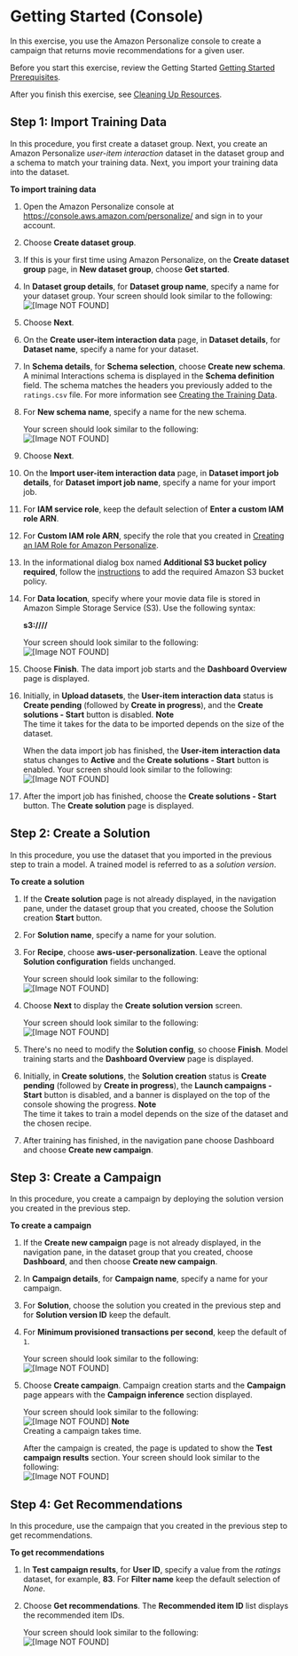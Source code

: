 # Getting Started \(Console\)<a name="getting-started-console"></a>

In this exercise, you use the Amazon Personalize console to create a campaign that returns movie recommendations for a given user\.

Before you start this exercise, review the Getting Started [Getting Started Prerequisites](gs-prerequisites.md)\.

After you finish this exercise, see [Cleaning Up Resources](gs-cleanup.md)\.

## Step 1: Import Training Data<a name="getting-started-console-import-dataset"></a>

In this procedure, you first create a dataset group\. Next, you create an Amazon Personalize *user\-item interaction* dataset in the dataset group and a schema to match your training data\. Next, you import your training data into the dataset\.

**To import training data**

1. Open the Amazon Personalize console at [https://console\.aws\.amazon\.com/personalize/](https://console.aws.amazon.com/personalize/) and sign in to your account\.

1. Choose **Create dataset group**\.

1. If this is your first time using Amazon Personalize, on the **Create dataset group** page, in **New dataset group**, choose **Get started**\.

1. In **Dataset group details**, for **Dataset group name**, specify a name for your dataset group\. Your screen should look similar to the following:  
![\[Image NOT FOUND\]](http://docs.aws.amazon.com/personalize/latest/dg/images/gs-1-dataset-group-v02.png)

1. Choose **Next**\. 

1. On the **Create user\-item interaction data** page, in **Dataset details**, for **Dataset name**, specify a name for your dataset\.

1. In **Schema details**, for **Schema selection**, choose **Create new schema**\. A minimal Interactions schema is displayed in the **Schema definition** field\. The schema matches the headers you previously added to the `ratings.csv` file\. For more information see [Creating the Training Data](gs-prerequisites.md#gs-upload-to-bucket)\. 

1. For **New schema name**, specify a name for the new schema\.

   Your screen should look similar to the following:  
![\[Image NOT FOUND\]](http://docs.aws.amazon.com/personalize/latest/dg/images/gs-2-schema.png)

1. Choose **Next**\. 

1. On the **Import user\-item interaction data** page, in **Dataset import job details**, for **Dataset import job name**, specify a name for your import job\.

1. For **IAM service role**, keep the default selection of **Enter a custom IAM role ARN**\.

1. For **Custom IAM role ARN**, specify the role that you created in [Creating an IAM Role for Amazon Personalize](aws-personalize-set-up-permissions.md#set-up-create-role-with-permissions)\.

1. In the informational dialog box named **Additional S3 bucket policy required**, follow the [instructions](data-prep-upload-s3.md) to add the required Amazon S3 bucket policy\.

1. For **Data location**, specify where your movie data file is stored in Amazon Simple Storage Service \(S3\)\. Use the following syntax:

   **s3://<name of your S3 bucket>/<folder path>/<CSV filename>**

   Your screen should look similar to the following:  
![\[Image NOT FOUND\]](http://docs.aws.amazon.com/personalize/latest/dg/images/gs-4-job-details.png)

1. Choose **Finish**\. The data import job starts and the **Dashboard Overview** page is displayed\.

1. Initially, in **Upload datasets**, the **User\-item interaction data** status is **Create pending** \(followed by **Create in progress**\), and the **Create solutions \- Start** button is disabled\.
**Note**  
The time it takes for the data to be imported depends on the size of the dataset\.

   When the data import job has finished, the **User\-item interaction data** status changes to **Active** and the **Create solutions \- Start** button is enabled\. Your screen should look similar to the following:  
![\[Image NOT FOUND\]](http://docs.aws.amazon.com/personalize/latest/dg/images/gs-2-dataset-uploaded.png)

1. After the import job has finished, choose the **Create solutions \- Start** button\. The **Create solution** page is displayed\.

## Step 2: Create a Solution<a name="getting-started-console-create-solution"></a>

In this procedure, you use the dataset that you imported in the previous step to train a model\. A trained model is referred to as a *solution version*\.

**To create a solution**

1. If the **Create solution** page is not already displayed, in the navigation pane, under the dataset group that you created, choose the Solution creation **Start** button\.

1. For **Solution name**, specify a name for your solution\.

1. For **Recipe**, choose **aws\-user\-personalization**\. Leave the optional **Solution configuration** fields unchanged\.

   Your screen should look similar to the following:  
![\[Image NOT FOUND\]](http://docs.aws.amazon.com/personalize/latest/dg/images/gs-create-solution.png)

1. Choose **Next** to display the **Create solution version** screen\.

   Your screen should look similar to the following:  
![\[Image NOT FOUND\]](http://docs.aws.amazon.com/personalize/latest/dg/images/gs-create-solution-version-console.png)

1. There's no need to modify the **Solution config**, so choose **Finish**\. Model training starts and the **Dashboard Overview** page is displayed\.

1. Initially, in **Create solutions**, the **Solution creation** status is **Create pending** \(followed by **Create in progress**\), the **Launch campaigns \- Start** button is disabled, and a banner is displayed on the top of the console showing the progress\.
**Note**  
The time it takes to train a model depends on the size of the dataset and the chosen recipe\.

1. After training has finished, in the navigation pane choose Dashboard and choose **Create new campaign**\. 

## Step 3: Create a Campaign<a name="getting-started-console-deploy-solution"></a>

In this procedure, you create a campaign by deploying the solution version you created in the previous step\.

**To create a campaign**

1. If the **Create new campaign** page is not already displayed, in the navigation pane, in the dataset group that you created, choose **Dashboard**, and then choose **Create new campaign**\.

1. In **Campaign details**, for **Campaign name**, specify a name for your campaign\.

1. For **Solution**, choose the solution you created in the previous step and for **Solution version ID** keep the default\.

1. For **Minimum provisioned transactions per second**, keep the default of `1`\.

   Your screen should look similar to the following:  
![\[Image NOT FOUND\]](http://docs.aws.amazon.com/personalize/latest/dg/images/getting-started-create-new-campaign.png)

1. Choose **Create campaign**\. Campaign creation starts and the **Campaign** page appears with the **Campaign inference** section displayed\.

   Your screen should look similar to the following:  
![\[Image NOT FOUND\]](http://docs.aws.amazon.com/personalize/latest/dg/images/gs-6-campaign-inference-in-progress.png)
**Note**  
Creating a campaign takes time\.

   After the campaign is created, the page is updated to show the **Test campaign results** section\. Your screen should look similar to the following:  
![\[Image NOT FOUND\]](http://docs.aws.amazon.com/personalize/latest/dg/images/gs-campaign-test-before-results.png)

## Step 4: Get Recommendations<a name="getting-started-console-get-recommendations"></a>

In this procedure, use the campaign that you created in the previous step to get recommendations\.

**To get recommendations**

1. In **Test campaign results**, for **User ID**, specify a value from the *ratings* dataset, for example, **83**\. For **Filter name** keep the default selection of *None*\.

1. Choose **Get recommendations**\. The **Recommended item ID** list displays the recommended item IDs\.

   Your screen should look similar to the following:  
![\[Image NOT FOUND\]](http://docs.aws.amazon.com/personalize/latest/dg/images/gs-test-campaign-with-results.png)